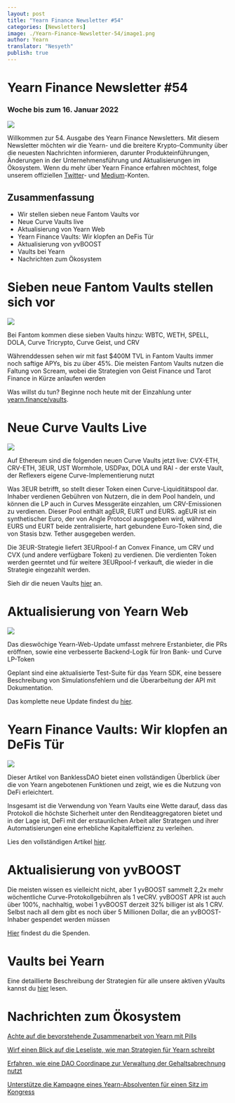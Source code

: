 ```yaml
---
layout: post
title: "Yearn Finance Newsletter #54"
categories: [Newsletters]
image: ./Yearn-Finance-Newsletter-54/image1.png
author: Yearn
translator: "Nesyeth"
publish: true
---
```


# Yearn Finance Newsletter #54

### Woche bis zum 16. Januar 2022

![](image1.png)

Willkommen zur 54. Ausgabe des Yearn Finance Newsletters. Mit diesem Newsletter möchten wir die Yearn- und die breitere Krypto-Community über die neuesten Nachrichten informieren, darunter Produkteinführungen, Änderungen in der Unternehmensführung und Aktualisierungen im Ökosystem. Wenn du mehr über Yearn Finance erfahren möchtest, folge unserem offiziellen [Twitter](https://twitter.com/iearnfinance)- und [Medium](https://medium.com/iearn)-Konten.

## Zusammenfassung

- Wir stellen sieben neue Fantom Vaults vor
- Neue Curve Vaults live
- Aktualisierung von Yearn Web
- Yearn Finance Vaults: Wir klopfen an DeFis Tür
- Aktualisierung von yvBOOST
- Vaults bei Yearn
- Nachrichten zum Ökosystem

# Sieben neue Fantom Vaults stellen sich vor

![](image2.png)

Bei Fantom kommen diese sieben Vaults hinzu: WBTC, WETH, SPELL, DOLA, Curve Tricrypto, Curve Geist, und CRV

Währenddessen sehen wir mit fast $400M TVL in Fantom Vaults immer noch saftige APYs, bis zu über 45%. Die meisten Fantom Vaults nutzen die Faltung von Scream, wobei die Strategien von Geist Finance und Tarot Finance in Kürze anlaufen werden

Was willst du tun? Beginne noch heute mit der Einzahlung unter [yearn.finance/vaults](https://yearn.finance/vaults).

# Neue Curve Vaults Live

![](image3.png)

Auf Ethereum sind die folgenden neuen Curve Vaults jetzt live: CVX-ETH, CRV-ETH, 3EUR, UST Wormhole, USDPax, DOLA und RAI - der erste Vault, der Reflexers eigene Curve-Implementierung nutzt

Was 3EUR betrifft, so stellt dieser Token einen Curve-Liquiditätspool dar. Inhaber verdienen Gebühren von Nutzern, die in dem Pool handeln, und können die LP auch in Curves Messgeräte einzahlen, um CRV-Emissionen zu verdienen. Dieser Pool enthält agEUR, EURT und EURS. agEUR ist ein synthetischer Euro, der von Angle Protocol ausgegeben wird, während EURS und EURT beide zentralisierte, hart gebundene Euro-Token sind, die von Stasis bzw. Tether ausgegeben werden.

Die 3EUR-Strategie liefert 3EURpool-f an Convex Finance, um CRV und CVX (und andere verfügbare Token) zu verdienen. Die verdienten Token werden geerntet und für weitere 3EURpool-f verkauft, die wieder in die Strategie eingezahlt werden.

Sieh dir die neuen Vaults [hier](https://yearn.finance/#/vaults) an.

# Aktualisierung von Yearn Web

![](image4.png)

Das dieswöchige Yearn-Web-Update umfasst mehrere Erstanbieter, die PRs eröffnen, sowie eine verbesserte Backend-Logik für Iron Bank- und Curve LP-Token

Geplant sind eine aktualisierte Test-Suite für das Yearn SDK, eine bessere Beschreibung von Simulationsfehlern und die Überarbeitung der API mit Dokumentation.

Das komplette neue Update findest du [hier](https://yearnweb.substack.com/p/yearn-web-engineering-update).

# Yearn Finance Vaults: Wir klopfen an DeFis Tür

![](image5.png)

Dieser Artikel von BanklessDAO bietet einen vollständigen Überblick über die von Yearn angebotenen Funktionen und zeigt, wie es die Nutzung von DeFi erleichtert.

Insgesamt ist die Verwendung von Yearn Vaults eine Wette darauf, dass das Protokoll die höchste Sicherheit unter den Renditeaggregatoren bietet und in der Lage ist, DeFi mit der erstaunlichen Arbeit aller Strategen und ihrer Automatisierungen eine erhebliche Kapitaleffizienz zu verleihen.

Lies den vollständigen Artikel [hier](https://medium.com/bankless-dao/yearn-finance-vaults-knockin-on-defi-s-door-f5e9f56f669a).

# Aktualisierung von yvBOOST

Die meisten wissen es vielleicht nicht, aber 1 yvBOOST sammelt 2,2x mehr wöchentliche Curve-Protokollgebühren als 1 veCRV. yvBOOST APR ist auch über 100%, nachhaltig, wobei 1 yvBOOST derzeit 32% billiger ist als 1 CRV. Selbst nach all dem gibt es noch über 5 Millionen Dollar, die an yvBOOST-Inhaber gespendet werden müssen

[Hier](https://etherscan.io/address/0xdf270b48829e0f05211f3a33e5dc0a84f7247fbe) findest du die Spenden.

# Vaults bei Yearn

Eine detaillierte Beschreibung der Strategien für alle unsere aktiven yVaults kannst du [hier](https://medium.com/yearn-state-of-the-vaults/the-vaults-at-yearn-9237905ffed3) lesen.

# Nachrichten zum Ökosystem

[Achte auf die bevorstehende Zusammenarbeit von Yearn mit Pills](https://twitter.com/bantg/status/1482764820265029633)

[Wirf einen Blick auf die Leseliste, wie man Strategien für Yearn schreibt](https://twitter.com/sjkelleyjr/status/1481664381054177281)

[Erfahren, wie eine DAO Coordinape zur Verwaltung der Gehaltsabrechnung nutzt](https://twitter.com/jkey_eth/status/1479642151730356226)

[Unterstütze die Kampagne eines Yearn-Absolventen für einen Sitz im Kongress](https://twitter.com/mattdwest/status/1481083902580166656)
